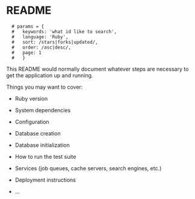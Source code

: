 # README

      # params = {
      #   keywords: 'what id like to search',
      #   language: 'Ruby',
      #   sort: /stars|forks|updated/,
      #   order: /asc|desc/,
      #   page: 1
      #   }


This README would normally document whatever steps are necessary to get the
application up and running.

Things you may want to cover:

* Ruby version

* System dependencies

* Configuration

* Database creation

* Database initialization

* How to run the test suite

* Services (job queues, cache servers, search engines, etc.)

* Deployment instructions

* ...
